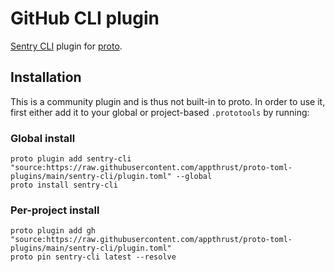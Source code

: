 # GitHub CLI plugin

[Sentry CLI](https://github.com/getsentry/sentry-cli) plugin for [proto](https://github.com/moonrepo/proto).

## Installation

This is a community plugin and is thus not built-in to proto. In order to use it, first either add it to your global or project-based `.prototools` by running:

### Global install

```shell
proto plugin add sentry-cli "source:https://raw.githubusercontent.com/appthrust/proto-toml-plugins/main/sentry-cli/plugin.toml" --global
proto install sentry-cli
```

### Per-project install

```shell
proto plugin add gh "source:https://raw.githubusercontent.com/appthrust/proto-toml-plugins/main/sentry-cli/plugin.toml"
proto pin sentry-cli latest --resolve
```
